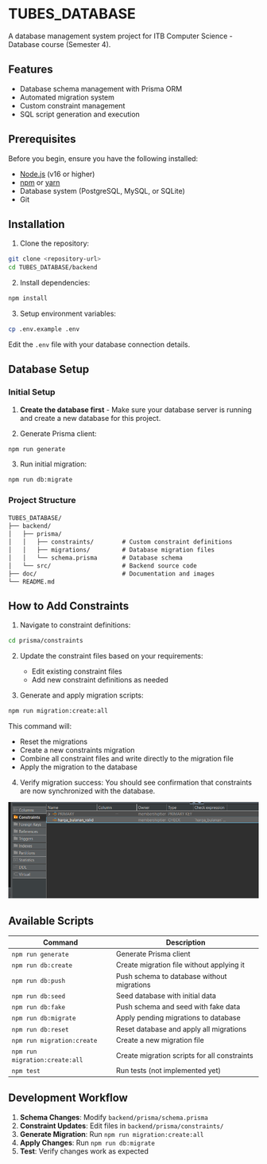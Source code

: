 # TUBES_DATABASE

A database management system project for ITB Computer Science - Database course (Semester 4).

## Features

- Database schema management with Prisma ORM
- Automated migration system
- Custom constraint management
- SQL script generation and execution

## Prerequisites

Before you begin, ensure you have the following installed:

- [Node.js](https://nodejs.org/) (v16 or higher)
- [npm](https://www.npmjs.com/) or [yarn](https://yarnpkg.com/)
- Database system (PostgreSQL, MySQL, or SQLite)
- Git

## Installation

1. Clone the repository:

```sh
git clone <repository-url>
cd TUBES_DATABASE/backend
```

2. Install dependencies:

```sh
npm install
```

3. Setup environment variables:

```sh
cp .env.example .env
```

Edit the `.env` file with your database connection details.

## Database Setup

### Initial Setup

1. **Create the database first** - Make sure your database server is running and create a new database for this project.

2. Generate Prisma client:

```sh
npm run generate
```

3. Run initial migration:

```sh
npm run db:migrate
```

### Project Structure

```
TUBES_DATABASE/
├── backend/
│   ├── prisma/
│   │   ├── constraints/        # Custom constraint definitions
│   │   ├── migrations/         # Database migration files
│   │   └── schema.prisma       # Database schema
│   └── src/                    # Backend source code
├── doc/                        # Documentation and images
└── README.md
```

## How to Add Constraints

1. Navigate to constraint definitions:

```sh
cd prisma/constraints
```

2. Update the constraint files based on your requirements:

   - Edit existing constraint files
   - Add new constraint definitions as needed

3. Generate and apply migration scripts:

```sh
npm run migration:create:all
```

This command will:

- Reset the migrations
- Create a new constraints migration
- Combine all constraint files and write directly to the migration file
- Apply the migration to the database

4. Verify migration success:
   You should see confirmation that constraints are now synchronized with the database.

![Migration success](doc/migrated.png)

## Available Scripts

| Command                        | Description                                  |
| ------------------------------ | -------------------------------------------- |
| `npm run generate`             | Generate Prisma client                       |
| `npm run db:create`            | Create migration file without applying it    |
| `npm run db:push`              | Push schema to database without migrations   |
| `npm run db:seed`              | Seed database with initial data              |
| `npm run db:fake`              | Push schema and seed with fake data          |
| `npm run db:migrate`           | Apply pending migrations to database         |
| `npm run db:reset`             | Reset database and apply all migrations      |
| `npm run migration:create`     | Create a new migration file                  |
| `npm run migration:create:all` | Create migration scripts for all constraints |
| `npm test`                     | Run tests (not implemented yet)              |

## Development Workflow

1. **Schema Changes**: Modify `backend/prisma/schema.prisma`
2. **Constraint Updates**: Edit files in `backend/prisma/constraints/`
3. **Generate Migration**: Run `npm run migration:create:all`
4. **Apply Changes**: Run `npm run db:migrate`
5. **Test**: Verify changes work as expected

